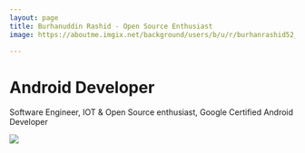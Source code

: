 ```yaml
---
layout: page
title: Burhanuddin Rashid - Open Source Enthusiast
image: https://aboutme.imgix.net/background/users/b/u/r/burhanrashid52_1524931053_686.jpg

---
```

# Android Developer

Software Engineer, IOT & Open Source enthusiast, Google Certified Android Developer

![](https://aboutme.imgix.net/background/users/b/u/r/burhanrashid52_1524931053_686.jpg)
